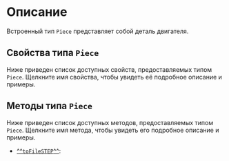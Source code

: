 # Описание
Встроенный тип `Piece` представляет собой деталь двигателя.

## Свойства типа `Piece`
Ниже приведен список доступных свойств, предоставляемых типом `Piece`. Щелкните имя свойства, чтобы увидеть её подробное описание и примеры.


## Методы типа `Piece`
Ниже приведен список доступных методов, предоставляемых типом `Piece`. Щелкните имя метода, чтобы увидеть его подробное описание и примеры.

- [^^`toFileSTEP`^^](./methods/toFileStep.md): 

